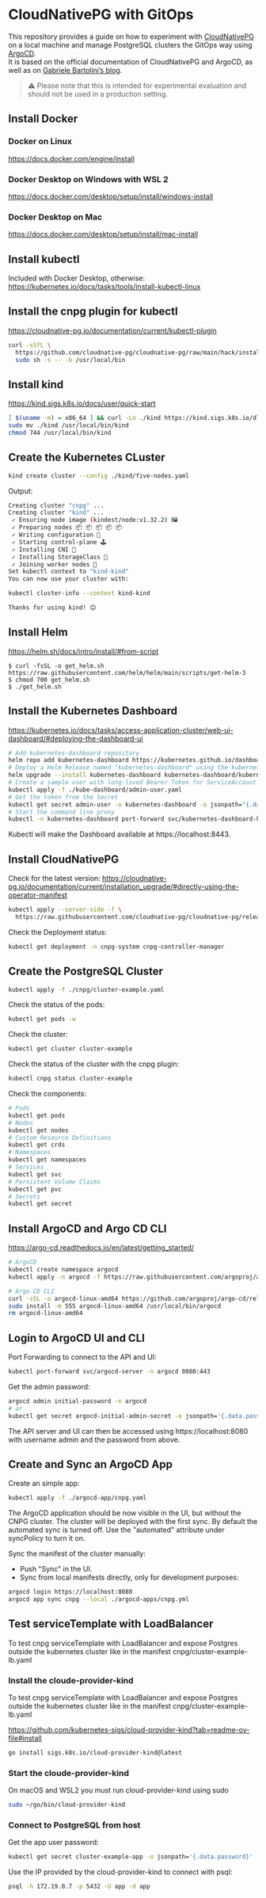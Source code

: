 # CloudNativePG with GitOps

This repository provides a guide on how to experiment with [CloudNativePG](https://cloudnative-pg.io) on a local machine and manage PostgreSQL clusters the GitOps way using [ArgoCD](https://argo-cd.readthedocs.io/).  
It is based on the official documentation of CloudNativePG and ArgoCD, as well as on [Gabriele Bartolini’s blog](https://www.gabrielebartolini.it/articles/).  

> ⚠️ Please note that this is intended for experimental evaluation and should not be used in a production setting.

## Install Docker 
### Docker on Linux
https://docs.docker.com/engine/install
### Docker Desktop on Windows with WSL 2
https://docs.docker.com/desktop/setup/install/windows-install
### Docker Desktop on Mac
https://docs.docker.com/desktop/setup/install/mac-install


## Install kubectl
Included with Docker Desktop, otherwise:  
https://kubernetes.io/docs/tasks/tools/install-kubectl-linux  

## Install the cnpg plugin for kubectl
https://cloudnative-pg.io/documentation/current/kubectl-plugin

```bash
curl -sSfL \
  https://github.com/cloudnative-pg/cloudnative-pg/raw/main/hack/install-cnpg-plugin.sh | \
  sudo sh -s -- -b /usr/local/bin
```
## Install kind
https://kind.sigs.k8s.io/docs/user/quick-start  
```bash
[ $(uname -m) = x86_64 ] && curl -Lo ./kind https://kind.sigs.k8s.io/dl/v0.27.0/kind-linux-amd64  
sudo mv ./kind /usr/local/bin/kind  
chmod 744 /usr/local/bin/kind  
```

## Create the Kubernetes CLuster
```bash
kind create cluster --config ./kind/five-nodes.yaml
```
Output:

```bash
Creating cluster "cnpg" ...
Creating cluster "kind" ...
 ✓ Ensuring node image (kindest/node:v1.32.2) 🖼 
 ✓ Preparing nodes 📦 📦 📦 📦 📦  
 ✓ Writing configuration 📜 
 ✓ Starting control-plane 🕹️ 
 ✓ Installing CNI 🔌 
 ✓ Installing StorageClass 💾 
 ✓ Joining worker nodes 🚜 
Set kubectl context to "kind-kind"
You can now use your cluster with:

kubectl cluster-info --context kind-kind

Thanks for using kind! 😊
```

## Install Helm
https://helm.sh/docs/intro/install/#from-script
```console
$ curl -fsSL -o get_helm.sh https://raw.githubusercontent.com/helm/helm/main/scripts/get-helm-3
$ chmod 700 get_helm.sh
$ ./get_helm.sh
```
## Install the Kubernetes Dashboard
https://kubernetes.io/docs/tasks/access-application-cluster/web-ui-dashboard/#deploying-the-dashboard-ui
```bash
# Add kubernetes-dashboard repository
helm repo add kubernetes-dashboard https://kubernetes.github.io/dashboard/
# Deploy a Helm Release named "kubernetes-dashboard" using the kubernetes-dashboard chart
helm upgrade --install kubernetes-dashboard kubernetes-dashboard/kubernetes-dashboard --create-namespace --namespace kubernetes-dashboard
# Create a sample user with long-lived Bearer Token for ServiceAccount
kubectl apply -f ./kube-dashboard/admin-user.yaml
# Get the token from the Secret
kubectl get secret admin-user -n kubernetes-dashboard -o jsonpath="{.data.token}" | base64 -d
# Start the command line proxy
kubectl -n kubernetes-dashboard port-forward svc/kubernetes-dashboard-kong-proxy 8443:443
```
Kubectl will make the Dashboard available at https://localhost:8443.

## Install CloudNativePG
Check for the latest version:
https://cloudnative-pg.io/documentation/current/installation_upgrade/#directly-using-the-operator-manifest

```bash
kubectl apply --server-side -f \
  https://raw.githubusercontent.com/cloudnative-pg/cloudnative-pg/release-1.25/releases/cnpg-1.25.1.yaml
```

Check the Deployment status:
```bash
kubectl get deployment -n cnpg-system cnpg-controller-manager
```

## Create the PostgreSQL Cluster
```bash
kubectl apply -f ./cnpg/cluster-example.yaml
```

Check the status of the pods:
```bash
kubectl get pods -w
```

Check the cluster:
```bash
kubectl get cluster cluster-example
```

Check the status of the cluster with the cnpg plugin:
```bash
kubectl cnpg status cluster-example
```

Check the components:
```bash
# Pods
kubectl get pods
# Nodes
kubectl get nodes
# Custom Resource Definitions
kubectl get crds 
# Namespaces
kubectl get namespaces
# Services
kubectl get svc
# Persistent Volume Claims
kubectl get pvc
# Secrets
kubectl get secret
```

## Install ArgoCD and Argo CD CLI
https://argo-cd.readthedocs.io/en/latest/getting_started/

```bash
# ArgoCD
kubectl create namespace argocd
kubectl apply -n argocd -f https://raw.githubusercontent.com/argoproj/argo-cd/stable/manifests/install.yaml
```

```bash
# Argo CD CLI
curl -sSL -o argocd-linux-amd64 https://github.com/argoproj/argo-cd/releases/latest/download/argocd-linux-amd64
sudo install -m 555 argocd-linux-amd64 /usr/local/bin/argocd
rm argocd-linux-amd64
```
## Login to ArgoCD UI and CLI
Port Forwarding to connect to the API and UI:
```bash
kubectl port-forward svc/argocd-server -n argocd 8080:443
```

Get the admin password:
```bash
argocd admin initial-password -n argocd
# or
kubectl get secret argocd-initial-admin-secret -o jsonpath='{.data.password}' -n argocd | base64 --decode && echo
```

The API server and UI can then be accessed using https://localhost:8080 with username admin and the password from above.

## Create and Sync an ArgoCD App
Create an simple app: 
```bash
kubectl apply -f ./argocd-app/cnpg.yaml
```
The ArgoCD application should be now visible in the UI, but without the CNPG cluster. The cluster will be deployed with the first sync.
By default the automated sync is turned off. Use the "automated" attribute under syncPolicy to turn it on.

Sync the manifest of the cluster manually:
  - Push "Sync" in the UI.
  - Sync from local manifests directly, only for development purposes:
```bash
argocd login https://localhost:8080 
argocd app sync cnpg --local ./argocd-apps/cnpg.yml
```
## Test serviceTemplate with LoadBalancer 
To test cnpg serviceTemplate with LoadBalancer and expose Postgres outside the kubernetes cluster like in the manifest cnpg/cluster-example-lb.yaml

### Install the cloude-provider-kind
To test cnpg serviceTemplate with LoadBalancer and expose Postgres outside the kubernetes cluster like in the manifest cnpg/cluster-example-lb.yaml

https://github.com/kubernetes-sigs/cloud-provider-kind?tab=readme-ov-file#install

```bash
go install sigs.k8s.io/cloud-provider-kind@latest
```
### Start the cloude-provider-kind
On macOS and WSL2 you must run cloud-provider-kind using sudo
```bash
sudo ~/go/bin/cloud-provider-kind
```

### Connect to PostgreSQL from host
Get the app user password:
```bash
kubectl get secret cluster-example-app -o jsonpath='{.data.password}' | base64 --decode && echo
```
Use the IP provided by the cloud-provider-kind to connect with psql:
```bash
psql -h 172.19.0.7 -p 5432 -U app -d app
```